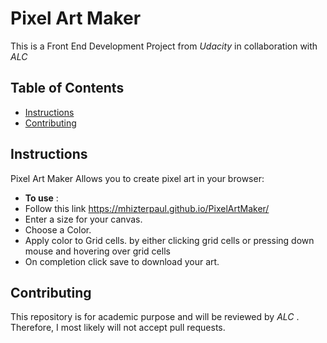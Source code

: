 # Pixel Art Maker

This is a Front End Development Project from *Udacity* in collaboration with _ALC_

## Table of Contents

* [Instructions](#instructions)
* [Contributing](#contributing)

## Instructions

Pixel Art Maker Allows you to create pixel art in your browser:
* **To use** :
* Follow this link https://mhizterpaul.github.io/PixelArtMaker/
* Enter a size for your canvas.
* Choose a Color.
* Apply color to Grid cells.
by either clicking grid cells or pressing down mouse and hovering over grid cells
* On completion click save to download your art.

## Contributing

This repository is for academic purpose and will be reviewed by _ALC_ . Therefore, I most likely will not accept pull requests.
